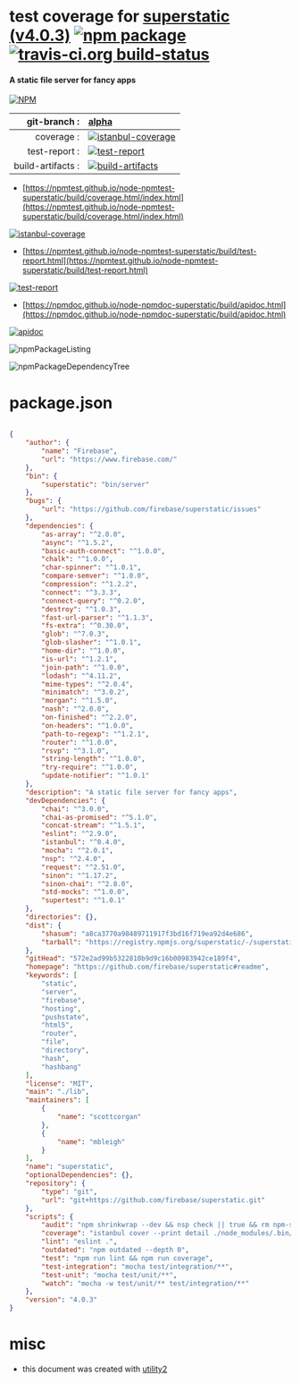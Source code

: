 # test coverage for  [superstatic (v4.0.3)](https://github.com/firebase/superstatic#readme)  [![npm package](https://img.shields.io/npm/v/npmtest-superstatic.svg?style=flat-square)](https://www.npmjs.org/package/npmtest-superstatic) [![travis-ci.org build-status](https://api.travis-ci.org/npmtest/node-npmtest-superstatic.svg)](https://travis-ci.org/npmtest/node-npmtest-superstatic)
#### A static file server for fancy apps

[![NPM](https://nodei.co/npm/superstatic.png?downloads=true&downloadRank=true&stars=true)](https://www.npmjs.com/package/superstatic)

| git-branch : | [alpha](https://github.com/npmtest/node-npmtest-superstatic/tree/alpha)|
|--:|:--|
| coverage : | [![istanbul-coverage](https://npmtest.github.io/node-npmtest-superstatic/build/coverage.badge.svg)](https://npmtest.github.io/node-npmtest-superstatic/build/coverage.html/index.html)|
| test-report : | [![test-report](https://npmtest.github.io/node-npmtest-superstatic/build/test-report.badge.svg)](https://npmtest.github.io/node-npmtest-superstatic/build/test-report.html)|
| build-artifacts : | [![build-artifacts](https://npmtest.github.io/node-npmtest-superstatic/glyphicons_144_folder_open.png)](https://github.com/npmtest/node-npmtest-superstatic/tree/gh-pages/build)|

- [https://npmtest.github.io/node-npmtest-superstatic/build/coverage.html/index.html](https://npmtest.github.io/node-npmtest-superstatic/build/coverage.html/index.html)

[![istanbul-coverage](https://npmtest.github.io/node-npmtest-superstatic/build/screenCapture.buildCi.browser.%252Ftmp%252Fbuild%252Fcoverage.lib.html.png)](https://npmtest.github.io/node-npmtest-superstatic/build/coverage.html/index.html)

- [https://npmtest.github.io/node-npmtest-superstatic/build/test-report.html](https://npmtest.github.io/node-npmtest-superstatic/build/test-report.html)

[![test-report](https://npmtest.github.io/node-npmtest-superstatic/build/screenCapture.buildCi.browser.%252Ftmp%252Fbuild%252Ftest-report.html.png)](https://npmtest.github.io/node-npmtest-superstatic/build/test-report.html)

- [https://npmdoc.github.io/node-npmdoc-superstatic/build/apidoc.html](https://npmdoc.github.io/node-npmdoc-superstatic/build/apidoc.html)

[![apidoc](https://npmdoc.github.io/node-npmdoc-superstatic/build/screenCapture.buildCi.browser.%252Ftmp%252Fbuild%252Fapidoc.html.png)](https://npmdoc.github.io/node-npmdoc-superstatic/build/apidoc.html)

![npmPackageListing](https://npmtest.github.io/node-npmtest-superstatic/build/screenCapture.npmPackageListing.svg)

![npmPackageDependencyTree](https://npmtest.github.io/node-npmtest-superstatic/build/screenCapture.npmPackageDependencyTree.svg)



# package.json

```json

{
    "author": {
        "name": "Firebase",
        "url": "https://www.firebase.com/"
    },
    "bin": {
        "superstatic": "bin/server"
    },
    "bugs": {
        "url": "https://github.com/firebase/superstatic/issues"
    },
    "dependencies": {
        "as-array": "^2.0.0",
        "async": "^1.5.2",
        "basic-auth-connect": "^1.0.0",
        "chalk": "^1.0.0",
        "char-spinner": "^1.0.1",
        "compare-semver": "^1.0.0",
        "compression": "^1.2.2",
        "connect": "^3.3.3",
        "connect-query": "^0.2.0",
        "destroy": "^1.0.3",
        "fast-url-parser": "^1.1.3",
        "fs-extra": "^0.30.0",
        "glob": "^7.0.3",
        "glob-slasher": "^1.0.1",
        "home-dir": "^1.0.0",
        "is-url": "^1.2.1",
        "join-path": "^1.0.0",
        "lodash": "^4.11.2",
        "mime-types": "^2.0.4",
        "minimatch": "^3.0.2",
        "morgan": "^1.5.0",
        "nash": "^2.0.0",
        "on-finished": "^2.2.0",
        "on-headers": "^1.0.0",
        "path-to-regexp": "^1.2.1",
        "router": "^1.0.0",
        "rsvp": "^3.1.0",
        "string-length": "^1.0.0",
        "try-require": "^1.0.0",
        "update-notifier": "^1.0.1"
    },
    "description": "A static file server for fancy apps",
    "devDependencies": {
        "chai": "^3.0.0",
        "chai-as-promised": "^5.1.0",
        "concat-stream": "^1.5.1",
        "eslint": "^2.9.0",
        "istanbul": "^0.4.0",
        "mocha": "^2.0.1",
        "nsp": "^2.4.0",
        "request": "^2.51.0",
        "sinon": "^1.17.2",
        "sinon-chai": "^2.8.0",
        "std-mocks": "^1.0.0",
        "supertest": "^1.0.1"
    },
    "directories": {},
    "dist": {
        "shasum": "a8ca3770a98489711917f3bd16f719ea92d4e686",
        "tarball": "https://registry.npmjs.org/superstatic/-/superstatic-4.0.3.tgz"
    },
    "gitHead": "572e2ad99b5322810b9d9c16b00983942ce189f4",
    "homepage": "https://github.com/firebase/superstatic#readme",
    "keywords": [
        "static",
        "server",
        "firebase",
        "hosting",
        "pushstate",
        "html5",
        "router",
        "file",
        "directory",
        "hash",
        "hashbang"
    ],
    "license": "MIT",
    "main": "./lib",
    "maintainers": [
        {
            "name": "scottcorgan"
        },
        {
            "name": "mbleigh"
        }
    ],
    "name": "superstatic",
    "optionalDependencies": {},
    "repository": {
        "type": "git",
        "url": "git+https://github.com/firebase/superstatic.git"
    },
    "scripts": {
        "audit": "npm shrinkwrap --dev && nsp check || true && rm npm-shrinkwrap.json",
        "coverage": "istanbul cover --print detail ./node_modules/.bin/_mocha -- test/unit/** test/integration/**",
        "lint": "eslint .",
        "outdated": "npm outdated --depth 0",
        "test": "npm run lint && npm run coverage",
        "test-integration": "mocha test/integration/**",
        "test-unit": "mocha test/unit/**",
        "watch": "mocha -w test/unit/** test/integration/**"
    },
    "version": "4.0.3"
}
```



# misc
- this document was created with [utility2](https://github.com/kaizhu256/node-utility2)

